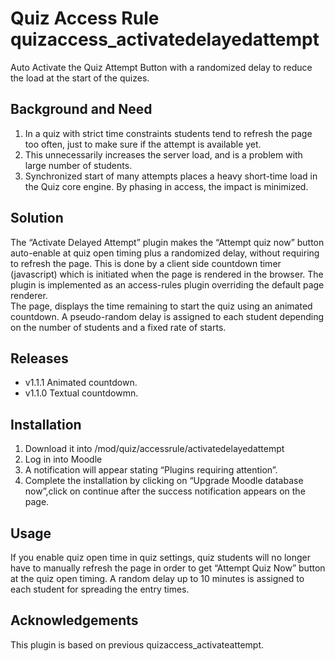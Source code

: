 # Quiz Access Rule quizaccess_activatedelayedattempt
Auto Activate the Quiz Attempt Button with a randomized delay to reduce the load at the start of the quizes.

## Background and Need

1) In a quiz with strict time constraints students tend to refresh the page too often, 
just to make sure if the attempt is available yet.
2) This unnecessarily increases the server load, and is a problem with large number of students.
3) Synchronized start of many attempts places a heavy short-time load in the Quiz core engine. By phasing in access, the impact is minimized.

## Solution

The “Activate Delayed Attempt” plugin makes the “Attempt quiz now” button auto-enable at quiz open timing plus a randomized delay,
without requiring to refresh the page.
This is done by a client side countdown timer (javascript) which is initiated when the page is rendered in the browser. 
The plugin is implemented as an access-rules plugin overriding the default page renderer.  
The page, displays the time remaining to start the quiz using an animated countdown. 
A pseudo-random delay is assigned to each student depending on the number of students and a fixed rate of starts.

## Releases

- v1.1.1 Animated countdown.
- v1.1.0 Textual countdowmn.

## Installation

1) Download it into /mod/quiz/accessrule/activatedelayedattempt
2) Log in into Moodle
3) A notification will appear stating “Plugins requiring attention”.
4) Complete the installation by clicking on “Upgrade Moodle database now”,click on continue after the success 
notification appears on the page.

## Usage

If you enable quiz open time in quiz settings, quiz students will no longer have to manually refresh the 
page in order to get “Attempt Quiz Now” button at the quiz open timing.
A random delay up to 10 minutes is assigned to each student for spreading the entry times.

## Acknowledgements

This plugin is based on previous quizaccess_activateattempt.